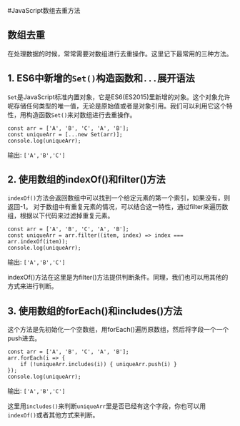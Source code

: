 #JavaScript数组去重方法

## 数组去重
在处理数据的时候，常常需要对数组进行去重操作。这里记下最常用的三种方法。


## 1. ES6中新增的`Set()`构造函数和`...`展开语法
`Set`是JavaScript标准内置对象，它是ES6(ES2015)里新增的对象。这个对象允许呢存储任何类型的唯一值，无论是原始值或者是对象引用。我们可以利用它这个特性，用构造函数`Set()`来对数组进行去重操作。
````
const arr = ['A', 'B', 'C', 'A', 'B'];
const uniqueArr = [...new Set(arr)];
console.log(uniqueArr);
````
输出:
`['A','B','C']`


## 2. 使用数组的indexOf()和filter()方法
`indexOf()`方法会返回数组中可以找到一个给定元素的第一个索引，如果没有，则返回-1。
对于数组中有重复元素的情况，可以结合这一特性，通过filter来遍历数组，根据以下代码来过滤掉重复元素。
```
const arr = ['A', 'B', 'C', 'A', 'B'];
const uniqueArr = arr.filter((item, index) => index === arr.indexOf(item));
console.log(uniqueArr);
```
输出:
`['A','B','C']`

indexOf()方法在这里是为filter()方法提供判断条件。同理，我们也可以用其他的方式来进行判断。


## 3. 使用数组的forEach()和includes()方法
这个方法是先初始化一个空数组，用forEach()遍历原数组，然后将字段一个一个push进去。

```
const arr = ['A', 'B', 'C', 'A', 'B'];
arr.forEach(i => {
    if (!uniqueArr.includes(i)) { uniqueArr.push(i) }
});
console.log(uniqueArr);
```
输出:
`['A','B','C']`

这里用`includes()`来判断`uniqueArr`里是否已经有这个字段，你也可以用`indexOf()`或者其他方式来判断。

